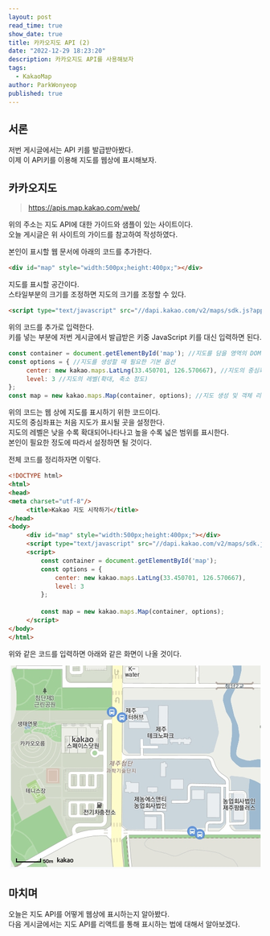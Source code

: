 ```yaml
---
layout: post
read_time: true
show_date: true
title: 카카오지도 API (2)
date: "2022-12-29 18:23:20"
description: 카카오지도 API를 사용해보자
tags:
  - KakaoMap
author: ParkWonyeop
published: true
---
```


## 서론

저번 게시글에서는 API 키를 발급받아봤다.  
이제 이 API키를 이용해 지도를 웹상에 표시해보자.  

## 카카오지도

> https://apis.map.kakao.com/web/  

위의 주소는 지도 API에 대한 가이드와 샘플이 있는 사이트이다.  
오늘 게시글은 위 사이트의 가이드를 참고하여 작성하였다.  

본인이 표시할 웹 문서에 아래의 코드를 추가한다.  

```html
<div id="map" style="width:500px;height:400px;"></div>
```  

지도를 표시할 공간이다.  
스타일부분의 크기를 조정하면 지도의 크기를 조정할 수 있다.  

```html
<script type="text/javascript" src="//dapi.kakao.com/v2/maps/sdk.js?appkey=발급받은 APP KEY를 넣으시면 됩니다."></script>
```  

위의 코드를 추가로 입력한다.  
키를 넣는 부분에 저번 게시글에서 발급받은 키중 JavaScript 키를 대신 입력하면 된다.  

```javascript
const container = document.getElementById('map'); //지도를 담을 영역의 DOM 레퍼런스  
const options = { //지도를 생성할 때 필요한 기본 옵션  
	 center: new kakao.maps.LatLng(33.450701, 126.570667), //지도의 중심좌표.  
	 level: 3 //지도의 레벨(확대, 축소 정도)  
};  
const map = new kakao.maps.Map(container, options); //지도 생성 및 객체 리턴  
```

위의 코드는 웹 상에 지도를 표시하기 위한 코드이다.  
지도의 중심좌표는 처음 지도가 표시될 곳을 설정한다.  
지도의 레벨은 낮을 수록 확대되어나타나고 높을 수록 넓은 범위를 표시한다.  
본인이 필요한 정도에 따라서 설정하면 될 것이다.  

전체 코드를 정리하자면 이렇다.  

```html
<!DOCTYPE html>  
<html>  
<head>  
<meta charset="utf-8"/>  
	 <title>Kakao 지도 시작하기</title>  
</head>  
<body>  
	 <div id="map" style="width:500px;height:400px;"></div>  
	 <script type="text/javascript" src="//dapi.kakao.com/v2/maps/sdk.js?appkey=발급받은 APP KEY를 넣으시면 됩니다."></script>  
	 <script>  
		 const container = document.getElementById('map');  
		 const options = {  
			 center: new kakao.maps.LatLng(33.450701, 126.570667),  
			 level: 3  
		 };    
  
		 const map = new kakao.maps.Map(container, options);  
	 </script>  
</body>  
</html>
``` 

위와 같은 코드를 입력하면 아래와 같은 화면이 나올 것이다.  

<center><img src="../assets/img/posts/20221229/1.jpg"></center>

## 마치며

오늘은 지도 API를 어떻게 웹상에 표시하는지 알아봤다.  
다음 게시글에서는 지도 API를 리액트를 통해 표시하는 법에 대해서 알아보겠다.  
